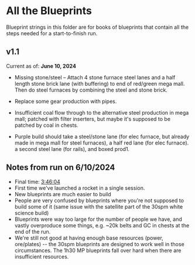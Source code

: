 # All the Blueprints

Blueprint strings in this folder are for books of blueprints that contain all the steps needed for a start-to-finish run.

## v1.1

Current as of: **June 10, 2024**

- Missing stone/steel – Attach 4 stone furnace steel lanes and a half length stone brick lane (with buffering) to end of red/green mega mall.  Then do steel furnaces by combining the steel and stone brick.  

- Replace some gear production with pipes.

- Insufficient coal flow through to the alternative steel production in mega mall; patched with filter inserters, but maybe it's supposed to be patched by coal in chests.

- Purple build should take a steel/stone lane (for elec furnace, but already made in mega mall for steel furnaces), a half red lane (for elec furnace). a second steel lane (for rails), and boxed prod1.

## Notes from run on 6/10/2024

- Final time: [3:46:04](https://clips.twitch.tv/CloudyBloodyCheesecakeCmonBruh-yDdfJ8uwCZ8NyNUk)
- First time we've launched a rocket in a single session.
- New blueprints are much easier to build
- People are very confused by blueprints where you're not supposed to build some of it (same issue with the satellite part of the 30spm white science build)
- Blueprints were way too large for the number of people we have, and vastly overproduce some things, e.g. ~20k belts and GC in chests at the end of the run.
- We're still not good at having enough base resources (power, ore/plates) -- the 30spm blueprints are designed to work well in those circumstances. The 1h30 MP blueprints fall over hard when there are insufficient resources.